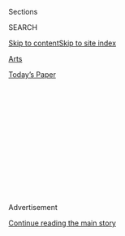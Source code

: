 <div id="app">

<div>

<div>

<div>

<div class="NYTAppHideMasthead css-1q2w90k e1suatyy0">

<div class="section css-ui9rw0 e1suatyy2">

<div class="css-eph4ug er09x8g0">

<div class="css-6n7j50">

</div>

<span class="css-1dv1kvn">Sections</span>

<div class="css-10488qs">

<span class="css-1dv1kvn">SEARCH</span>

</div>

[Skip to content](#site-content)[Skip to site
index](#site-index)

</div>

<div id="masthead-section-label" class="css-1wr3we4 eaxe0e00">

[Arts](https://www.nytimes3xbfgragh.onion/section/arts)

</div>

<div class="css-10698na e1huz5gh0">

</div>

</div>

<div id="masthead-bar-one" class="section hasLinks css-15hmgas e1csuq9d3">

<div class="css-uqyvli e1csuq9d0">

</div>

<div class="css-1uqjmks e1csuq9d1">

</div>

<div class="css-9e9ivx">

[](https://myaccount.nytimes3xbfgragh.onion/auth/login?response_type=cookie&client_id=vi)

</div>

<div class="css-1bvtpon e1csuq9d2">

[Today’s
Paper](https://www.nytimes3xbfgragh.onion/section/todayspaper)

</div>

</div>

</div>

</div>

<div data-aria-hidden="false">

<div id="site-content" data-role="main">

<div>

<div class="css-1aor85t" style="opacity:0.000000001;z-index:-1;visibility:hidden">

<div class="css-1hqnpie">

<div class="css-epjblv">

<span class="css-17xtcya">[Arts](/section/arts)</span><span class="css-x15j1o">|</span><span class="css-fwqvlz">‘Charge
the Cockpit or You Die’: Behind an Incendiary Case for
Trump</span>

</div>

<div class="css-k008qs">

<div class="css-1iwv8en">

<span class="css-18z7m18"></span>

<div>

</div>

</div>

<span class="css-1n6z4y">https://nyti.ms/2loqxrc</span>

<div class="css-1705lsu">

<div class="css-4xjgmj">

<div class="css-4skfbu" data-role="toolbar" data-aria-label="Social Media Share buttons, Save button, and Comments Panel with current comment count" data-testid="share-tools">

  - 
  - 
  - 
  - 
    
    <div class="css-6n7j50">
    
    </div>

  - 

</div>

</div>

</div>

</div>

</div>

</div>

<div class="css-13pd83m">

</div>

<div id="top-wrapper" class="css-1sy8kpn">

<div id="top-slug" class="css-l9onyx">

Advertisement

</div>

[Continue reading the main
story](#after-top)

<div class="ad top-wrapper" style="text-align:center;height:100%;display:block;min-height:250px">

<div id="top" class="place-ad" data-position="top" data-size-key="top">

</div>

</div>

<div id="after-top">

</div>

</div>

<div id="sponsor-wrapper" class="css-1hyfx7x">

<div id="sponsor-slug" class="css-19vbshk">

Supported by

</div>

[Continue reading the main
story](#after-sponsor)

<div id="sponsor" class="ad sponsor-wrapper" style="text-align:center;height:100%;display:block">

</div>

<div id="after-sponsor">

</div>

</div>

<div class="css-9u9xp4 ehdk2mb0">

# ‘Charge the Cockpit or You Die’: Behind an Incendiary Case for Trump

</div>

<div class="css-79elbk" data-testid="photoviewer-wrapper">

<div class="css-z3e15g" data-testid="photoviewer-wrapper-hidden">

</div>

<div class="css-1a48zt4 ehw59r15" data-testid="photoviewer-children">

![<span class="css-16f3y1r e13ogyst0" data-aria-hidden="true">“The
Flight 93 Election,” an essay in The Claremont Review of Books, has
stirred discussion among Trump supporters, anti-Trumpers and
anti-anti-Trumpers.</span><span class="css-cnj6d5 e1z0qqy90" itemprop="copyrightHolder"><span class="css-1ly73wi e1tej78p0">Credit...</span><span><span>Brad
Torchia for The New York
Times</span></span></span>](https://static01.graylady3jvrrxbe.onion/images/2017/02/21/arts/21CLAREMONT2/21CLAREMONT2-articleLarge.jpg?quality=75&auto=webp&disable=upscale)

</div>

</div>

<div class="css-xt80pu e12qa4dv0">

<div class="css-18e8msd">

<div class="css-vp77d3 epjyd6m0">

<div class="css-1baulvz">

By [<span class="css-1baulvz last-byline" itemprop="name">Jennifer
Schuessler</span>](https://www.nytimes3xbfgragh.onion/by/jennifer-schuessler)

</div>

</div>

  - Feb. 20,
    2017

  - 
    
    <div class="css-4xjgmj">
    
    <div class="css-d8bdto" data-role="toolbar" data-aria-label="Social Media Share buttons, Save button, and Comments Panel with current comment count" data-testid="share-tools">
    
      - 
      - 
      - 
      - 
        
        <div class="css-6n7j50">
        
        </div>
    
      - 
    
    </div>
    
    </div>

</div>

</div>

<div class="section meteredContent css-1r7ky0e" name="articleBody" itemprop="articleBody">

<div class="css-1fanzo5 StoryBodyCompanionColumn">

<div class="css-53u6y8">

NEWPORT BEACH, Calif. — At most dinner galas, the presence of a Supreme
Court justice would be reason enough to crow. But some of the 500
supporters of the [Claremont Institute](http://www.claremont.org/) who
gathered here on Feb. 11 to see Justice Samuel A. Alito Jr. accept a
statesmanship award also had the group’s links to an even more powerful
eminence on their minds.

“Many Claremonsters have the ear of this administration and may help
Trump take what he feels in his gut and migrate it to his head,” Thomas
D. Klingenstein, the institute’s board chairman, declared from the
stage, repurposing an old insult as a badge of honor.

“This is Claremont’s moment,” he continued. “This is a time to judge
Claremont by its press. The more bad press, the better.”

Mr. Klingenstein was referring to the continuing furor around [“The
Flight 93
Election,”](http://www.claremont.org/crb/basicpage/the-flight-93-election/)
an incendiary pro-Trump polemic that appeared in September on the
website of The Claremont Review of Books, the institute’s flagship
publication. Published under the pseudonym Publius Decius Mus, the essay
compared the American republic to a hijacked airliner, with a vote for
Donald J. Trump as the risky, but existentially necessary, course.

</div>

</div>

<div class="css-1fanzo5 StoryBodyCompanionColumn">

<div class="css-53u6y8">

Decius’ apocalyptic vision — “Charge the cockpit or you die” — stirred
intense rebuttals from the overwhelmingly anti-Trump conservative
intellectual establishment. Then The Weekly Standard
[revealed](http://www.weeklystandard.com/the-anonymous-pro-trump-decius-now-works-inside-the-white-house/article/2006623)
that Decius was Michael Anton, a senior staff member at the National
Security Council, and a news media stampede was on.

The Intercept called his writings the “intellectual source code of
Trumpism.” Salon put him alongside Stephen K. Bannon and Stephen Miller
in the administration’s “white nationalist ‘genius bar,’” while the
conservative writer (and staunch Never-Trumper) William Kristol, writing
on Twitter, compared him to the Nazi theorist Carl Schmitt.

It certainly added up to a publicity coup for a small West Coast
institute known for summer seminars at which young conservatives immerse
themselves in the Federalist Papers and other classics of American
political thought. Suddenly, The Claremont Review, an erudite journal
with a mere 13,000 subscribers, was being hailed as the bible of
highbrow Trumpism — “crucially important,” as the journalist Damon
Linker
[wrote](http://theweek.com/articles/678310/why-many-conservative-intellectuals-became-trumpists),
“for anyone seeking to understand the evolution of the Republican and
conservative movement.”

</div>

</div>

<div class="css-79elbk" data-testid="photoviewer-wrapper">

<div class="css-z3e15g" data-testid="photoviewer-wrapper-hidden">

</div>

<div class="css-1a48zt4 ehw59r15" data-testid="photoviewer-children">

![<span class="css-16f3y1r e13ogyst0" data-aria-hidden="true">Charles R.
Kesler, editor of The Claremont Review of Books, compared the essay to
Thomas Paine’s “Common
Sense.”</span><span class="css-cnj6d5 e1z0qqy90" itemprop="copyrightHolder"><span class="css-1ly73wi e1tej78p0">Credit...</span><span>Brad
Torchia for The New York
Times</span></span>](https://static01.graylady3jvrrxbe.onion/images/2017/02/21/arts/21CLAREMEONT1/21CLAREMEONT1-articleLarge.jpg?quality=75&auto=webp&disable=upscale)

</div>

</div>

<div class="css-1fanzo5 StoryBodyCompanionColumn">

<div class="css-53u6y8">

Not that the journal is pro-Trump, mind you. Charles R. Kesler, the
editor, said that he had sought out “robust debate,” publishing some
Never-Trumpers alongside pro-Trumpers and those who call themselves
[“anti-anti-Trump.”](http://www.claremont.org/crb/basicpage/the-reason-im-anti-anti-trump/)

</div>

</div>

<div class="css-1fanzo5 StoryBodyCompanionColumn">

<div class="css-53u6y8">

The institute’s president and chief executive, Michael Pack, also noted
that Claremont’s affiliates — who include the former Bush administration
lawyer John Yoo (a [strong Trump
critic](https://www.nytimes3xbfgragh.onion/2017/02/06/opinion/executive-power-run-amok.html))
and Senator Tom Cotton, a Republican from Arkansas (“one of Trumpism’s
leading voices,” as a headline in The Washington Post recently [put
it](https://www.washingtonpost.com/news/the-fix/wp/2017/02/07/how-tom-cotton-emerged-as-one-of-trumpisms-leading-voices/?utm_term=.df69e741f87a))
— were of many minds about the new president.

“The Claremont Institute stands for deep, serious thinking about
American founding principles,” Mr. Pack said. “We are not simply in the
partisan fight.”

But some Claremont-watchers take a darker view, saying the institute’s
intellectual principles have been, to continue the aviation metaphor,
left on the runway.

“They have completely abandoned every principle on which they stood and
have endorsed a man who seems to have no interest in or knowledge of the
Constitution,” Steven B. Smith, a political science professor at Yale,
said. “Even though Trump may be completely unhinged, the idea is they
can nevertheless kind of slipstream behind him and smuggle their agenda
in.”

## From Leo Strauss to the Beach Boys

The Claremont mission, according to the institute’s website, is to
“defeat progressivism” and “restore the principles of the American
Founding to their rightful, pre-eminent place in American life.”

But Mr. Kesler’s office on the manicured campus of Claremont McKenna
College in Claremont, Calif., where he is a professor of government,
could not seem more distant from the corridors of power, let alone the
chaos of actually existing Trumpism. (The institute, founded in 1979, is
not affiliated with the college.)

</div>

</div>

<div class="css-1fanzo5 StoryBodyCompanionColumn">

<div class="css-53u6y8">

The décor is standard-issue professor, down to the desk piled with books
relating to American political thought, including his own edition of the
[Federalist Papers](http://www.h-net.org/reviews/showrev.php?id=4621) —
the top-selling edition in the country, he noted — and an anthology of
Woodrow Wilson’s political writings.

Wilson, as it happens, is a favorite Claremont bête noire: the founder
of the modern “administrative state,” the unelected, unaccountable
rule-by-bureaucracy that has, the story goes, usurped the founders’
vision of rule by the people (and which reached its apogee with Barack
Obama, Mr. Kesler argued in his 2012 book, [“I Am the
Change”](http://www.nytimes3xbfgragh.onion/2012/09/30/books/review/the-great-disconnect.html)).

But Mr. Kesler, an unfailingly genial West Virginian, doesn’t seem to
mind Wilson’s intellectual company. “I actually like Wilson,” he said.
“Well, not politically.”

He takes a similarly cheerful view of the ruckus over the essay. He
brought up Mr. Kristol’s “intemperate” tweet, but noted that his old
friend had recently come to the college for a conference about an essay
by the political philosopher Leo Strauss.

“A secret Straussian conclave\!” Mr. Kesler said with a laugh, then
paused. “Don’t call it that.”

Strauss’s intensely close readings of Plato, Maimonides and Machiavelli
can seem remote from contemporary politics. But during the Bush
administration, much ink was spilled over the [subterranean
influence](http://www.nytimes3xbfgragh.onion/2003/05/04/weekinreview/the-nation-leo-cons-a-classicist-s-legacy-new-empire-builders.html)
of Straussians like Mr. Kristol, who championed the war in Iraq. And now
some see the Claremont crowd’s rising profile as revenge of the
so-called West Coast Straussians, as acolytes of [Harry V.
Jaffa](https://www.nytimes3xbfgragh.onion/2015/01/12/us/politics/harry-v-jaffa-conservative-scholar-and-goldwater-muse-dies-at-96.html?_r=0)
— the Claremont McKenna professor and Claremont Institute patriarch who
died in 2015 — are known.

The Straussian lineages, and their [fierce
schisms](http://www.politico.com/magazine/story/2016/11/conservative-intellectuals-trump-2016-politics-policy-214424),
are notoriously complex. But Mr. Kesler, who studied under the
Straussian Harvey C. Mansfield at Harvard but came to Claremont in 1983,
gamely summed up the West Coast view as hinging on a more optimistic
take on America.

</div>

</div>

<div class="css-1fanzo5 StoryBodyCompanionColumn">

<div class="css-53u6y8">

“The East Coast view was that America was a Lockean nation, purely
modern, based on radically individual and almost selfish rights: your
life, your liberty, your property,” he said.

But Mr. Jaffa, a deep student of [Abraham
Lincoln](http://press.uchicago.edu/ucp/books/book/chicago/C/bo6950926.html),
“thought that America was a heroic country,” Mr. Kesler continued. “Not
always, maybe only when it had to be. But it could be.”

The tension between Athens (reason) and Jerusalem (faith) was one of
Strauss’s great themes. But reconciling Athens and Mar-a-Lago may be a
challenge of an entirely different order.

Mr. Yoo, now a law professor at the University of California at
Berkeley, recalled with amusement a dinner last summer with a dozen
Claremonters at a Philadelphia restaurant famous for singing waiters,
where he was startled to realize that many of his Aristotle-quoting
tablemates were pro-Trump.

“Between arias, I had to listen to these very distinguished scholars go
on about the great intellectual virtues of Donald Trump,” he said. “It
was hard to keep down my wonderful Sicilian meal.”

Polemics like “The Flight 93 Election” represent something of a
departure for The Claremont Review, founded in 2000 as a conservative,
if eclectic, answer to The New York Review of Books. Previous
contributions by Mr. Anton, a former Jaffa student, include meditations
on French cooking, several articles about Tom Wolfe and perhaps the only
[essay](http://www.claremont.org/crb/article/paradise-lost-and-regained/)
on the Beach Boys to cite both Brian Wilson and the social scientist
James Q. Wilson.

</div>

</div>

<div class="css-1fanzo5 StoryBodyCompanionColumn">

<div class="css-53u6y8">

When Mr. Anton submitted an earlier essay written as Decius, Mr. Kesler
rejected it. “It wasn’t as well argued as I would have liked,” he said.
(It was published in March, under the title “Toward a Sensible, Coherent
Trumpism,” by The Journal of American Greatness, a website that has
since closed and been reborn as [American
Greatness](https://amgreatness.com/).)

Decius’ main target in the “Flight 93” essay was the fat-and-happy
conservative establishment — Conservatism Inc. — which had failed to
stand up to “the ceaseless importation of third world foreigners,” among
other ills. Mr. Kesler said that he found the tone of apocalyptic
urgency exaggerated but compared the essay to the clarion call of Thomas
Paine’s “Common Sense.”

“Anton was trying to wake people up, and he did,” Mr. Kesler said. “I
was very happy to publish it. But I was also happy to publish others who
added some
[caveats](http://www.claremont.org/crb/basicpage/trump-and-prudence-a-reply-to-decius/).”

## Anti-Anti-Trump or Pro-Trump?

“The Flight 93 Election” included some jabs at Mr. Kesler’s more
cautious anti-anti-Trump position. Since then, he has moved in a more
clearly pro- direction.

In an essay in the latest issue of The Claremont Review, Mr. Kesler
calls Mr. Trump a “common-sense conservative” whose views on trade,
immigration and foreign policy represent a return to the pre-New Deal
Republican Party — more Calvin Coolidge 2.0 than the tyrannical Caesar
“The Federalist Papers” warned against.

Mr. Trump lacks a tyrant’s “dark political soul,” Mr. Kesler said. “He’s
more of a bull in a china shop.”

</div>

</div>

<div class="css-1fanzo5 StoryBodyCompanionColumn">

<div class="css-53u6y8">

And what about charges that the bull is trampling the Constitution? Mr.
Kesler offered a perspective that was half wait-and-see, half
told-you-so.

“It’s always amusing but heartening to hear liberals talk about the
separation of powers, the independent judiciary and other inhibitions on
executive action,” he said. “When you’re the out-party, you discover the
utility of these constitutional protections.”

“Of course,” he added, “I’d be happier if they discovered not just their
utility but their nobility as well.”

</div>

</div>

</div>

<div>

</div>

<div>

</div>

<div>

</div>

<div>

<div id="bottom-wrapper" class="css-1ede5it">

<div id="bottom-slug" class="css-l9onyx">

Advertisement

</div>

[Continue reading the main
story](#after-bottom)

<div id="bottom" class="ad bottom-wrapper" style="text-align:center;height:100%;display:block;min-height:90px">

</div>

<div id="after-bottom">

</div>

</div>

</div>

</div>

</div>

## Site Index

<div>

</div>

## Site Information Navigation

  - [© <span>2020</span> <span>The New York Times
    Company</span>](https://help.nytimes3xbfgragh.onion/hc/en-us/articles/115014792127-Copyright-notice)

<!-- end list -->

  - [NYTCo](https://www.nytco.com/)
  - [Contact
    Us](https://help.nytimes3xbfgragh.onion/hc/en-us/articles/115015385887-Contact-Us)
  - [Work with us](https://www.nytco.com/careers/)
  - [Advertise](https://nytmediakit.com/)
  - [T Brand Studio](http://www.tbrandstudio.com/)
  - [Your Ad
    Choices](https://www.nytimes3xbfgragh.onion/privacy/cookie-policy#how-do-i-manage-trackers)
  - [Privacy](https://www.nytimes3xbfgragh.onion/privacy)
  - [Terms of
    Service](https://help.nytimes3xbfgragh.onion/hc/en-us/articles/115014893428-Terms-of-service)
  - [Terms of
    Sale](https://help.nytimes3xbfgragh.onion/hc/en-us/articles/115014893968-Terms-of-sale)
  - [Site
    Map](https://spiderbites.nytimes3xbfgragh.onion)
  - [Help](https://help.nytimes3xbfgragh.onion/hc/en-us)
  - [Subscriptions](https://www.nytimes3xbfgragh.onion/subscription?campaignId=37WXW)

</div>

</div>

</div>

</div>
